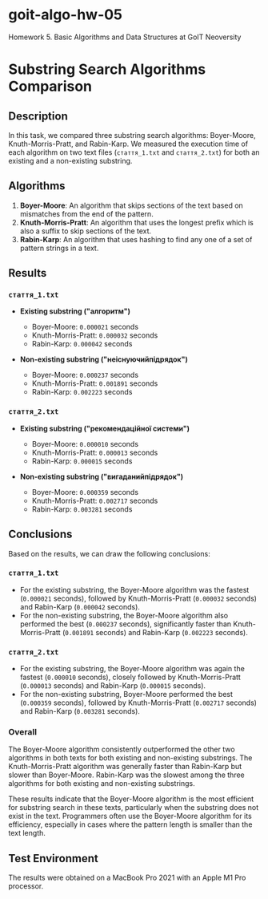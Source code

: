 # goit-algo-hw-05

Homework 5. Basic Algorithms and Data Structures at GoIT Neoversity

# Substring Search Algorithms Comparison

## Description
In this task, we compared three substring search algorithms: Boyer-Moore, Knuth-Morris-Pratt, and Rabin-Karp. We measured the execution time of each algorithm on two text files (`стаття_1.txt` and `стаття_2.txt`) for both an existing and a non-existing substring.

## Algorithms
1. **Boyer-Moore**: An algorithm that skips sections of the text based on mismatches from the end of the pattern.
2. **Knuth-Morris-Pratt**: An algorithm that uses the longest prefix which is also a suffix to skip sections of the text.
3. **Rabin-Karp**: An algorithm that uses hashing to find any one of a set of pattern strings in a text.

## Results

### `стаття_1.txt`

- **Existing substring ("алгоритм")**
  - Boyer-Moore: `0.000021` seconds
  - Knuth-Morris-Pratt: `0.000032` seconds
  - Rabin-Karp: `0.000042` seconds

- **Non-existing substring ("неіснуючийпідрядок")**
  - Boyer-Moore: `0.000237` seconds
  - Knuth-Morris-Pratt: `0.001891` seconds
  - Rabin-Karp: `0.002223` seconds

### `стаття_2.txt`

- **Existing substring ("рекомендаційної системи")**
  - Boyer-Moore: `0.000010` seconds
  - Knuth-Morris-Pratt: `0.000013` seconds
  - Rabin-Karp: `0.000015` seconds

- **Non-existing substring ("вигаданийпідрядок")**
  - Boyer-Moore: `0.000359` seconds
  - Knuth-Morris-Pratt: `0.002717` seconds
  - Rabin-Karp: `0.003281` seconds

## Conclusions

Based on the results, we can draw the following conclusions:

### `стаття_1.txt`
- For the existing substring, the Boyer-Moore algorithm was the fastest (`0.000021` seconds), followed by Knuth-Morris-Pratt (`0.000032` seconds) and Rabin-Karp (`0.000042` seconds).
- For the non-existing substring, the Boyer-Moore algorithm also performed the best (`0.000237` seconds), significantly faster than Knuth-Morris-Pratt (`0.001891` seconds) and Rabin-Karp (`0.002223` seconds).

### `стаття_2.txt`
- For the existing substring, the Boyer-Moore algorithm was again the fastest (`0.000010` seconds), closely followed by Knuth-Morris-Pratt (`0.000013` seconds) and Rabin-Karp (`0.000015` seconds).
- For the non-existing substring, Boyer-Moore performed the best (`0.000359` seconds), followed by Knuth-Morris-Pratt (`0.002717` seconds) and Rabin-Karp (`0.003281` seconds).

### Overall
The Boyer-Moore algorithm consistently outperformed the other two algorithms in both texts for both existing and non-existing substrings. The Knuth-Morris-Pratt algorithm was generally faster than Rabin-Karp but slower than Boyer-Moore. Rabin-Karp was the slowest among the three algorithms for both existing and non-existing substrings.

These results indicate that the Boyer-Moore algorithm is the most efficient for substring search in these texts, particularly when the substring does not exist in the text. Programmers often use the Boyer-Moore algorithm for its efficiency, especially in cases where the pattern length is smaller than the text length.

## Test Environment
The results were obtained on a MacBook Pro 2021 with an Apple M1 Pro processor.
